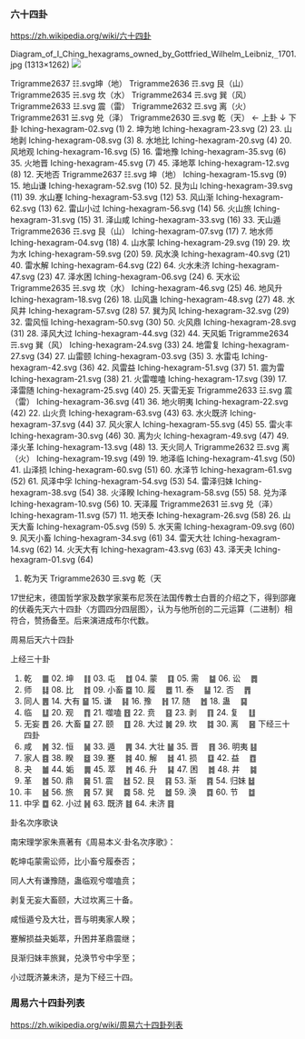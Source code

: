 ### 六十四卦
https://zh.wikipedia.org/wiki/六十四卦

Diagram_of_I_Ching_hexagrams_owned_by_Gottfried_Wilhelm_Leibniz,`_`1701.jpg (1313×1262)
![](https://upload.wikimedia.org/wikipedia/commons/f/f8/Diagram_of_I_Ching_hexagrams_owned_by_Gottfried_Wilhelm_Leibniz%2C_1701.jpg)

Trigramme2637 ☷.svg坤（地）
Trigramme2636 ☶.svg
艮（山）
Trigramme2635 ☵.svg
坎（水）
Trigramme2634 ☴.svg
巽（风）
Trigramme2633 ☳.svg
震（雷）
Trigramme2632 ☲.svg
离（火）
Trigramme2631 ☱.svg
兑（泽）
Trigramme2630 ☰.svg
乾（天）	← 上卦
↓ 下卦
Iching-hexagram-02.svg (1)
2. 坤为地
Iching-hexagram-23.svg (2)
23. 山地剥
Iching-hexagram-08.svg (3)
8. 水地比
Iching-hexagram-20.svg (4)
20. 风地观
Iching-hexagram-16.svg (5)
16. 雷地豫
Iching-hexagram-35.svg (6)
35. 火地晋
Iching-hexagram-45.svg (7)
45. 泽地萃
Iching-hexagram-12.svg (8)
12. 天地否
Trigramme2637 ☷.svg
坤（地）
Iching-hexagram-15.svg (9)
15. 地山谦
Iching-hexagram-52.svg (10)
52. 艮为山
Iching-hexagram-39.svg (11)
39. 水山蹇
Iching-hexagram-53.svg (12)
53. 风山渐
Iching-hexagram-62.svg (13)
62. 雷山小过
Iching-hexagram-56.svg (14)
56. 火山旅
Iching-hexagram-31.svg (15)
31. 泽山咸
Iching-hexagram-33.svg (16)
33. 天山遁
Trigramme2636 ☶.svg
艮（山）
Iching-hexagram-07.svg (17)
7. 地水师
Iching-hexagram-04.svg (18)
4. 山水蒙
Iching-hexagram-29.svg (19)
29. 坎为水
Iching-hexagram-59.svg (20)
59. 风水涣
Iching-hexagram-40.svg (21)
40. 雷水解
Iching-hexagram-64.svg (22)
64. 火水未济
Iching-hexagram-47.svg (23)
47. 泽水困
Iching-hexagram-06.svg (24)
6. 天水讼
Trigramme2635 ☵.svg
坎（水）
Iching-hexagram-46.svg (25)
46. 地风升
Iching-hexagram-18.svg (26)
18. 山风蛊
Iching-hexagram-48.svg (27)
48. 水风井
Iching-hexagram-57.svg (28)
57. 巽为风
Iching-hexagram-32.svg (29)
32. 雷风恒
Iching-hexagram-50.svg (30)
50. 火风鼎
Iching-hexagram-28.svg (31)
28. 泽风大过
Iching-hexagram-44.svg (32)
44. 天风姤
Trigramme2634 ☴.svg
巽（风）
Iching-hexagram-24.svg (33)
24. 地雷复
Iching-hexagram-27.svg (34)
27. 山雷颐
Iching-hexagram-03.svg (35)
3. 水雷屯
Iching-hexagram-42.svg (36)
42. 风雷益
Iching-hexagram-51.svg (37)
51. 震为雷
Iching-hexagram-21.svg (38)
21. 火雷噬嗑
Iching-hexagram-17.svg (39)
17. 泽雷随
Iching-hexagram-25.svg (40)
25. 天雷无妄
Trigramme2633 ☳.svg
震（雷）
Iching-hexagram-36.svg (41)
36. 地火明夷
Iching-hexagram-22.svg (42)
22. 山火贲
Iching-hexagram-63.svg (43)
63. 水火既济
Iching-hexagram-37.svg (44)
37. 风火家人
Iching-hexagram-55.svg (45)
55. 雷火丰
Iching-hexagram-30.svg (46)
30. 离为火
Iching-hexagram-49.svg (47)
49. 泽火革
Iching-hexagram-13.svg (48)
13. 天火同人
Trigramme2632 ☲.svg
离（火）
Iching-hexagram-19.svg (49)
19. 地泽临
Iching-hexagram-41.svg (50)
41. 山泽损
Iching-hexagram-60.svg (51)
60. 水泽节
Iching-hexagram-61.svg (52)
61. 风泽中孚
Iching-hexagram-54.svg (53)
54. 雷泽归妹
Iching-hexagram-38.svg (54)
38. 火泽睽
Iching-hexagram-58.svg (55)
58. 兑为泽
Iching-hexagram-10.svg (56)
10. 天泽履
Trigramme2631 ☱.svg
兑（泽）
Iching-hexagram-11.svg (57)
11. 地天泰
Iching-hexagram-26.svg (58)
26. 山天大畜
Iching-hexagram-05.svg (59)
5. 水天需
Iching-hexagram-09.svg (60)
9. 风天小畜
Iching-hexagram-34.svg (61)
34. 雷天大壮
Iching-hexagram-14.svg (62)
14. 火天大有
Iching-hexagram-43.svg (63)
43. 泽天夬
Iching-hexagram-01.svg (64)
1. 乾为天
Trigramme2630 ☰.svg
乾（天

17世纪末，德国哲学家及数学家莱布尼茨在法国传教士白晋的介绍之下，得到邵雍的伏羲先天六十四卦〈方圆四分四层图〉，认为与他所创的二元运算（二进制）相符合，赞扬备至。后来演进成布尔代数。

周易后天六十四卦

上经三十卦

01. 乾　 ䷀	02. 坤　 ䷁	03. 屯　 ䷂	04. 蒙　 ䷃	05. 需　 ䷄	06. 讼　 ䷅
07. 师　 ䷆	08. 比　 ䷇	09. 小畜 ䷈	10. 履　 ䷉	11. 泰　 ䷊	12. 否　 ䷋
13. 同人 ䷌	14. 大有 ䷍	15. 谦　 ䷎	16. 豫　 ䷏	17. 随　 ䷐	18. 蛊　 ䷑
19. 临　 ䷒	20. 观　 ䷓	21. 噬嗑 ䷔	22. 贲　 ䷕	23. 剥　 ䷖	24. 复　 ䷗
25. 无妄 ䷘	26. 大畜 ䷙	27. 颐　 ䷚	28. 大过 ䷛	29. 坎　 ䷜	30. 离　 ䷝
下经三十四卦
31. 咸　 ䷞	32. 恒　 ䷟	33. 遁　 ䷠	34. 大壮 ䷡	35. 晋　 ䷢	36. 明夷 ䷣
37. 家人 ䷤	38. 睽　 ䷥	39. 蹇　 ䷦	40. 解　 ䷧	41. 损　 ䷨	42. 益　 ䷩
43. 夬　 ䷪	44. 姤　 ䷫	45. 萃　 ䷬	46. 升　 ䷭	47. 困　 ䷮	48. 井　 ䷯
49. 革　 ䷰	50. 鼎　 ䷱	51. 震　 ䷲	52. 艮　 ䷳	53. 渐　 ䷴	54. 归妹 ䷵
55. 丰　 ䷶	56. 旅　 ䷷	57. 巽　 ䷸	58. 兑　 ䷹	59. 涣　 ䷺	60. 节　 ䷻
61. 中孚 ䷼	62. 小过 ䷽	63. 既济 ䷾	64. 未济 ䷿

卦名次序歌诀

南宋理学家朱熹著有《周易本义·卦名次序歌》：

乾坤屯蒙需讼师，比小畜兮履泰否；

同人大有谦豫随，蛊临观兮噬嗑贲；

剥复无妄大畜颐，大过坎离三十备。

咸恒遁兮及大壮，晋与明夷家人睽；

蹇解损益夬姤萃，升困井革鼎震继；

艮渐归妹丰旅巽，兑涣节兮中孚至；

小过既济兼未济，是为下经三十四。

### 周易六十四卦列表
https://zh.wikipedia.org/wiki/周易六十四卦列表
